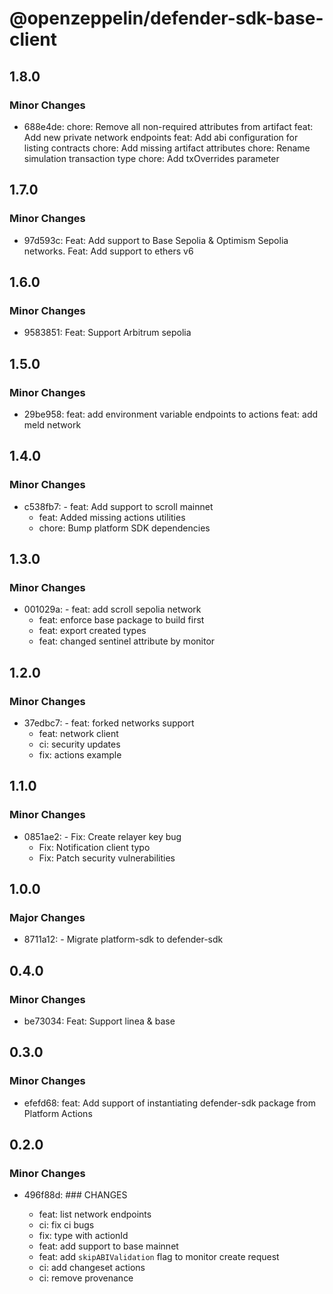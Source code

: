 # @openzeppelin/defender-sdk-base-client

## 1.8.0

### Minor Changes

- 688e4de: chore: Remove all non-required attributes from artifact
  feat: Add new private network endpoints
  feat: Add abi configuration for listing contracts
  chore: Add missing artifact attributes
  chore: Rename simulation transaction type
  chore: Add txOverrides parameter

## 1.7.0

### Minor Changes

- 97d593c: Feat: Add support to Base Sepolia & Optimism Sepolia networks.
  Feat: Add support to ethers v6

## 1.6.0

### Minor Changes

- 9583851: Feat: Support Arbitrum sepolia

## 1.5.0

### Minor Changes

- 29be958: feat: add environment variable endpoints to actions
  feat: add meld network

## 1.4.0

### Minor Changes

- c538fb7: - feat: Add support to scroll mainnet
  - feat: Added missing actions utilities
  - chore: Bump platform SDK dependencies

## 1.3.0

### Minor Changes

- 001029a: - feat: add scroll sepolia network
  - feat: enforce base package to build first
  - feat: export created types
  - feat: changed sentinel attribute by monitor

## 1.2.0

### Minor Changes

- 37edbc7: - feat: forked networks support
  - feat: network client
  - ci: security updates
  - fix: actions example

## 1.1.0

### Minor Changes

- 0851ae2: - Fix: Create relayer key bug
  - Fix: Notification client typo
  - Fix: Patch security vulnerabilities

## 1.0.0

### Major Changes

- 8711a12: - Migrate platform-sdk to defender-sdk

## 0.4.0

### Minor Changes

- be73034: Feat: Support linea & base

## 0.3.0

### Minor Changes

- efefd68: feat: Add support of instantiating defender-sdk package from Platform Actions

## 0.2.0

### Minor Changes

- 496f88d: ### CHANGES

  - feat: list network endpoints
  - ci: fix ci bugs
  - fix: type with actionId
  - feat: add support to base mainnet
  - feat: add `skipABIValidation` flag to monitor create request
  - ci: add changeset actions
  - ci: remove provenance
